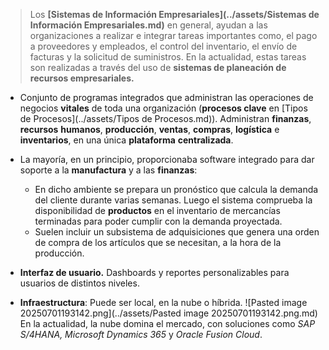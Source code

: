 >  Los **[Sistemas de Información Empresariales](../assets/Sistemas de Información Empresariales.md)** en general, ayudan a las organizaciones a realizar e integrar tareas importantes como, el pago a proveedores y empleados, el control del inventario, el envío de facturas y la solicitud de suministros. En la actualidad, estas tareas son realizadas a través del uso de **sistemas de planeación de recursos empresariales.**

- Conjunto de programas integrados que administran las operaciones de negocios **vitales** de toda una organización (**procesos clave** en [Tipos de Procesos](../assets/Tipos de Procesos.md)). Administran **finanzas**, **recursos** **humanos**, **producción**, **ventas**, **compras**, **logística** e **inventarios**, en una única **plataforma** **centralizada**.

- La mayoría, en un principio, proporcionaba software integrado para dar soporte a la **manufactura** y a las **finanzas**:
	- En dicho ambiente se prepara un pronóstico que calcula la demanda del cliente durante varias semanas. Luego el sistema comprueba la disponibilidad de **productos** en el inventario de mercancías terminadas para poder cumplir con la demanda proyectada.
	- Suelen incluir un subsistema de adquisiciones que genera una orden de compra de los artículos que se necesitan, a la hora de la producción.

- **Interfaz de usuario.** Dashboards y reportes personalizables para usuarios de distintos niveles.
- **Infraestructura**: Puede ser local, en la nube o híbrida.
![Pasted image 20250701193142.png](../assets/Pasted image 20250701193142.png.md)
En la actualidad, la nube domina el mercado, con soluciones como *SAP S/4HANA, Microsoft Dynamics 365* y *Oracle Fusion Cloud*.